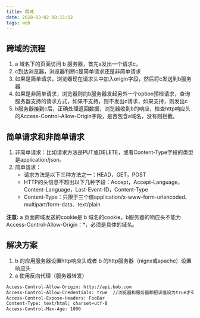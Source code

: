 ```yaml
---
title: 跨域
date: 2018-03-02 00:15:12
tags: web
---
```


## 跨域的流程

1. a 域名下的页面访问 b 服务器，首先a发出一个请求c，  
2. c到达浏览器，浏览器判断c是简单请求还是非简单请求
3. 如果是简单请求，浏览器现在请求头中加入origin字段，然后将c发送到b服务器
4. 如果是非简单请求，浏览器则向b服务器发起另外一个option预检请求，查询服务器支持的请求方式，如果不支持，则不发出c请求，如果支持，则发出c  
5. b服务器接到c后，正确处理返回数据，浏览器收到b的响应，检查http响应头的Access-Control-Allow-Origin字段，是否包含a域名，没有则拦截。

## 简单请求和非简单请求

1. 非简单请求：比如请求方法是PUT或DELETE，或者Content-Type字段的类型是application/json。
2. 简单请求：
    - 请求方法是以下三种方法之一：HEAD，GET，POST
    - HTTP的头信息不超出以下几种字段：Accept，Accept-Language，Content-Language，Last-Event-ID，Content-Type
    - Content-Type：只限于三个值application/x-www-form-urlencoded、multipart/form-data、text/plain

**注意:** a 页面跨域发送的cookie是 b 域名的cookie，b服务器的响应头不能为Access-Control-Allow-Origin：*，必须是具体的域名。

## 解决方案

1. b 的应用服务器设置http响应头或者 b 的http服务器（nignx或apache）设置响应头
2. a 使用反向代理（服务器转发）

```html
Access-Control-Allow-Origin: http://api.bob.com  
Access-Control-Allow-Credentials: true  //浏览器和服务器都把该值设为true才有效  
Access-Control-Expose-Headers: FooBar  
Content-Type: text/html; charset=utf-8  
Access-Control-Max-Age: 1000
```